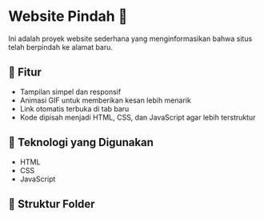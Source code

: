 # Website Pindah 🚀  

Ini adalah proyek website sederhana yang menginformasikan bahwa situs telah berpindah ke alamat baru.  

## 📌 Fitur  
- Tampilan simpel dan responsif  
- Animasi GIF untuk memberikan kesan lebih menarik  
- Link otomatis terbuka di tab baru  
- Kode dipisah menjadi HTML, CSS, dan JavaScript agar lebih terstruktur  

## 🔧 Teknologi yang Digunakan  
- HTML  
- CSS  
- JavaScript  

## 📂 Struktur Folder  
